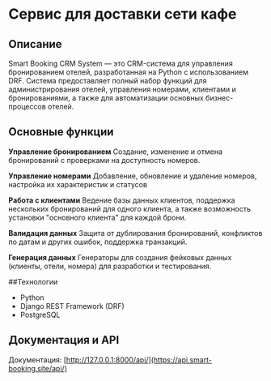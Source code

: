 # Сервис для доставки сети кафе

## Описание
Smart Booking CRM System — это CRM-система для управления бронированием отелей, разработанная на Python с использованием DRF. Система предоставляет полный набор функций для администрирования отелей, управления номерами, клиентами и бронированиями, а также для автоматизации основных бизнес-процессов отелей.

## Основные функции
**Управление бронированием**
Создание, изменение и отмена бронирований с проверками на доступность номеров.

**Управление номерами**
Добавление, обновление и удаление номеров, настройка их характеристик и статусов

**Работа с клиентами**
Ведение базы данных клиентов, поддержка нескольких бронирований для одного клиента, а также возможность установки "основного клиента" для каждой брони.

**Валидация данных**
Защита от дублирования бронирований, конфликтов по датам и других ошибок, поддержка транзакций.

**Генерация данных**
Генераторы для создания фейковых данных (клиенты, отели, номера) для разработки и тестирования.

##Технологии
* Python
* Django REST Framework (DRF)
* PostgreSQL

## Документация и API
Документация: [http://127.0.0.1:8000/api/](https://api.smart-booking.site/api/)

